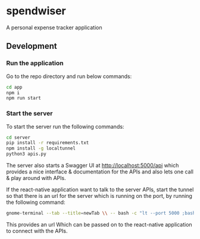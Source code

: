 # spendwiser

A personal expense tracker application


## Development

### Run the application

Go to the repo directory and run below commands:
```bash
cd app
npm i
npm run start
```


### Start the server

To start the server run the following commands:
```bash
cd server
pip install -r requirements.txt
npm install -g localtunnel
python3 apis.py
```
The server also starts a Swagger UI at [http://localhost:5000/api](http://localhost:5000/api) which provides a nice interface & documentation for the APIs and also lets one call & play around with APIs.

If the react-native application want to talk to the server APIs, start the tunnel so that there is an url for the server which is running on the port, by running the following command:
```bash
gnome-terminal --tab --title=newTab \\ -- bash -c "lt --port 5000 ;bash"
```
This provides an url Which can be passed on to the react-native application to connect with the APIs.
